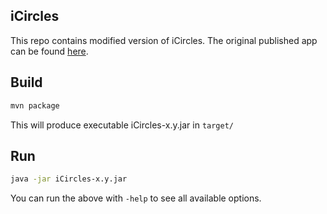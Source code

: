 ## iCircles
This repo contains modified version of iCircles.
The original published app can be found [here](http://www.eulerdiagrams.org/inductivecircles.html).

## Build
```bash
mvn package
```
This will produce executable iCircles-x.y.jar in <code>target/</code>

## Run
```bash
java -jar iCircles-x.y.jar
```
You can run the above with <code>-help</code> to see all available options.